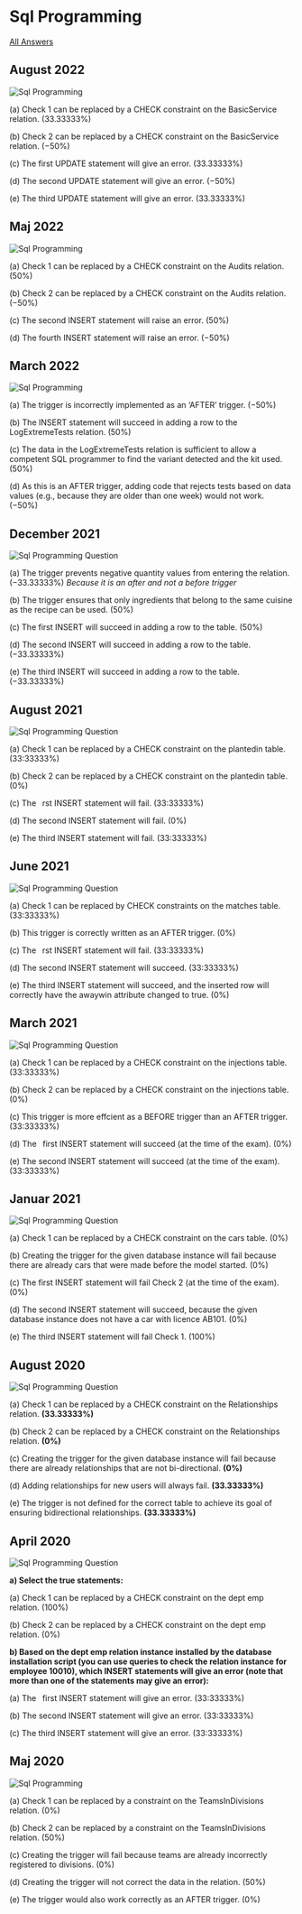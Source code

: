 # Sql Programming

[All Answers](../All_Answers.md)

## August 2022

![Sql Programming](images/August2022.png)

(a) Check 1 can be replaced by a CHECK constraint on the BasicService relation. (33.33333%)

(b) Check 2 can be replaced by a CHECK constraint on the BasicService relation. (−50%)

(c) The first UPDATE statement will give an error. (33.33333%)

(d) The second UPDATE statement will give an error. (−50%)

(e) The third UPDATE statement will give an error. (33.33333%)

## Maj 2022

![Sql Programming](images/Maj2022.png)

(a) Check 1 can be replaced by a CHECK constraint on the Audits relation. (50%)

(b) Check 2 can be replaced by a CHECK constraint on the Audits relation. (−50%)

(c) The second INSERT statement will raise an error. (50%)

(d) The fourth INSERT statement will raise an error. (−50%)

## March 2022

![Sql Programming](images/March2022.png)

(a) The trigger is incorrectly implemented as an ‘AFTER’ trigger. (−50%)

(b) The INSERT statement will succeed in adding a row to the LogExtremeTests relation. (50%)

(c) The data in the LogExtremeTests relation is sufficient to allow a competent SQL programmer to find the variant detected and the kit used. (50%)

(d) As this is an AFTER trigger, adding code that rejects tests based on data values (e.g., because they are older than one week) would not work. (−50%)

## December 2021

![Sql Programming Question](images/December2021.png)

(a) The trigger prevents negative quantity values from entering the relation. (−33.33333%) _Because it is an after and not a before trigger_

(b) The trigger ensures that only ingredients that belong to the same cuisine as the recipe can be used. (50%)

(c) The first INSERT will succeed in adding a row to the table. (50%)

(d) The second INSERT will succeed in adding a row to the table. (−33.33333%)

(e) The third INSERT will succeed in adding a row to the table. (−33.33333%)

## August 2021

![Sql Programming Question](images/August2021.png)

(a) Check 1 can be replaced by a CHECK constraint on the plantedin table. (33:33333%)

(b) Check 2 can be replaced by a CHECK constraint on the plantedin table. (0%)

(c) The  rst INSERT statement will fail. (33:33333%)

(d) The second INSERT statement will fail. (0%)

(e) The third INSERT statement will fail. (33:33333%)

## June 2021

![Sql Programming Question](Images/June2021.png)

(a) Check 1 can be replaced by CHECK constraints on the matches table. (33:33333%)

(b) This trigger is correctly written as an AFTER trigger. (0%)

(c) The  rst INSERT statement will fail. (33:33333%)

(d) The second INSERT statement will succeed. (33:33333%)

(e) The third INSERT statement will succeed, and the inserted row will correctly have the awaywin attribute changed to true. (0%)

## March 2021

![Sql Programming Question](Images/March2021.png)

(a) Check 1 can be replaced by a CHECK constraint on the injections table. (33:33333%)

(b) Check 2 can be replaced by a CHECK constraint on the injections table. (0%)

(c) This trigger is more effcient as a BEFORE trigger than an AFTER trigger. (33:33333%)

(d) The  first INSERT statement will succeed (at the time of the exam). (0%)

(e) The second INSERT statement will succeed (at the time of the exam). (33:33333%)

## Januar 2021

![Sql Programming Question](Images/Januar2021.png)

(a) Check 1 can be replaced by a CHECK constraint on the cars table. (0%)

(b) Creating the trigger for the given database instance will fail because there are already cars that were made before the model started. (0%)

(c) The first INSERT statement will fail Check 2 (at the time of the exam). (0%)

(d) The second INSERT statement will succeed, because the given database instance does not have a car with licence AB101. (0%)

(e) The third INSERT statement will fail Check 1. (100%)

## August 2020

![Sql Programming Question](Images/August-2020.png)

(a) Check 1 can be replaced by a CHECK constraint on the Relationships relation. **(33.33333%)**</u>

(b) Check 2 can be replaced by a CHECK constraint on the Relationships relation. **(0%)**

(c) Creating the trigger for the given database instance will fail because there are already relationships that are not bi-directional. **(0%)**

(d) Adding relationships for new users will always fail. **(33.33333%)**

(e) The trigger is not defined for the correct table to achieve its goal of ensuring bidirectional relationships. **(33.33333%)**

## April 2020

![Sql Programming Question](Images/April2020.png)

**a) Select the true statements:**

(a) Check 1 can be replaced by a CHECK constraint on the dept emp relation. (100%)

(b) Check 2 can be replaced by a CHECK constraint on the dept emp relation. (0%)

**b) Based on the dept emp relation instance installed by the database installation script (you can use queries to check the relation instance for employee 10010), which INSERT statements will give an error (note that more than one of the statements may give an error):**

(a) The  first INSERT statement will give an error. (33:33333%)

(b) The second INSERT statement will give an error. (33:33333%)

(c) The third INSERT statement will give an error. (33:33333%)

## Maj 2020

![Sql Programming](Images/Maj2020.png)

(a) Check 1 can be replaced by a constraint on the TeamsInDivisions relation. (0%)

(b) Check 2 can be replaced by a constraint on the TeamsInDivisions relation. (50%)

(c) Creating the trigger will fail because teams are already incorrectly registered to divisions. (0%)

(d) Creating the trigger will not correct the data in the relation. (50%)

(e) The trigger would also work correctly as an AFTER trigger. (0%)

